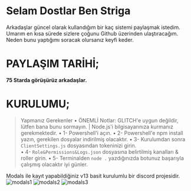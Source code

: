 # Selam Dostlar Ben Striga
Arkadaşlar güncel olarak kullandığım bir kaç sistemi paylaşmak istedim. Umarım en kısa sürede sizlere çoğunu Github üzerinden ulaştıracağım. Neden bunu yaptığımı soracak olursanız keyfi keder.

# PAYLAŞIM TARİHİ;
**75 Starda görüşürüz arkadaşlar.**

# KURULUMU;

> Yapmanız Gerekenler
• ÖNEMLİ Notlar: GLITCH'e uygun değildir, lütfen bana bunu sormayın. | Node.js'i bilgisayarınıza kurmanız gerekmektedir.
• 1- Powershell'i açın.
• 2- Powershell'e npm install yazın, gerekilen dosyalar indirilmiş olacaktır.
• 3- Kurulumdan sonra `ClientSettings.js` dosyasından tokeninizi girin.  
• 4- `Role&Permissions&Logs.json` dosyasına belirtilmiş kanalları & roller girin.
• 5- Terminalden `node .` yazdığınızda botunuz başarıyla çalışmış olacaktır iyi günler.


Modals ile kayıt yapabildiğiniz v13 basit kurulumlu bir discord projesidir.
![modals1](https://user-images.githubusercontent.com/68235392/182917347-eb2bcbeb-9f8c-4426-aedd-bfdce2bc074b.png)
![modals2](https://user-images.githubusercontent.com/68235392/182917357-95910f93-ef9b-4d0e-9570-58add813266b.png)
![modals3](https://user-images.githubusercontent.com/68235392/182917369-1f242929-d58a-4745-8c35-9165af33e564.png)
